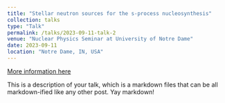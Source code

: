 ```yaml
---
title: "Stellar neutron sources for the s-process nucleosynthesis"
collection: talks
type: "Talk"
permalink: /talks/2023-09-11-talk-2
venue: "Nuclear Physics Seminar at University of Notre Dame"
date: 2023-09-11
location: "Notre Dame, IN, USA"
---
```


[More information here](http://example2.com)

This is a description of your talk, which is a markdown files that can be all markdown-ified like any other post. Yay markdown!
